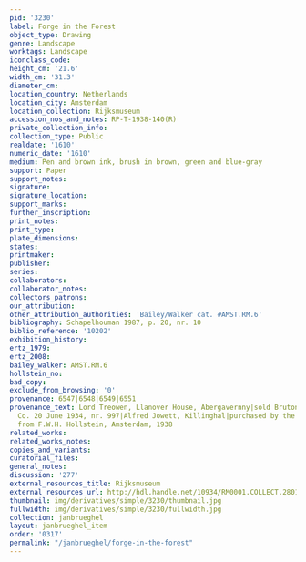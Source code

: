 ```yaml
---
pid: '3230'
label: Forge in the Forest
object_type: Drawing
genre: Landscape
worktags: Landscape
iconclass_code:
height_cm: '21.6'
width_cm: '31.3'
diameter_cm:
location_country: Netherlands
location_city: Amsterdam
location_collection: Rijksmuseum
accession_nos_and_notes: RP-T-1938-140(R)
private_collection_info:
collection_type: Public
realdate: '1610'
numeric_date: '1610'
medium: Pen and brown ink, brush in brown, green and blue-gray
support: Paper
support_notes:
signature:
signature_location:
support_marks:
further_inscription:
print_notes:
print_type:
plate_dimensions:
states:
printmaker:
publisher:
series:
collaborators:
collaborator_notes:
collectors_patrons:
our_attribution:
other_attribution_authorities: 'Bailey/Walker cat. #AMST.RM.6'
bibliography: Schapelhouman 1987, p. 20, nr. 10
biblio_reference: '10202'
exhibition_history:
ertz_1979:
ertz_2008:
bailey_walker: AMST.RM.6
hollstein_no:
bad_copy:
exclude_from_browsing: '0'
provenance: 6547|6548|6549|6551
provenance_text: Lord Treowen, Llanover House, Abergavernny|sold Bruton, Knowles &
  Co. 20 June 1934, nr. 997|Alfred Jowett, Killinghal|purchased by the Rijksmuseum
  from F.W.H. Hollstein, Amsterdam, 1938
related_works:
related_works_notes:
copies_and_variants:
curatorial_files:
general_notes:
discussion: '277'
external_resources_title: Rijksmuseum
external_resources_url: http://hdl.handle.net/10934/RM0001.COLLECT.28010
thumbnail: img/derivatives/simple/3230/thumbnail.jpg
fullwidth: img/derivatives/simple/3230/fullwidth.jpg
collection: janbrueghel
layout: janbrueghel_item
order: '0317'
permalink: "/janbrueghel/forge-in-the-forest"
---
```

